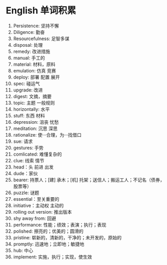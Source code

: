 # English 单词积累

1. Persistence: 坚持不懈
2. Diligence: 勤奋
3. Resourcefulness: 足智多谋
4. disposal: 处理
5. remedy: 改进措施
6. manual: 手工的
7. material: 材料，原料
8. emulation: 仿真 竞赛
9. deploy: 部署 配置 展开
10. spec: 碰运气
11. upgrade: 改进
12. digest: 文摘，摘要
13. topic: 主题 一般规则
14. horizontally: 水平
15. stuff: 东西 材料
16. depression: 沮丧 忧愁
17. meditation: 沉思 深思
18. rationalize: 使···合理，为···找借口
19. sue: 请求
20. gestures:  手势
21. comlicated: 难懂复杂的
22. clue: 线索 情节
23. head：头 前进 出发
24. dude：家伙
25. bearer: 持票人；[建] 承木；[机] 托架；送信人；搬运工人；不记名（债券，股票等）
26. puzzle: 谜题
27. essential：至关重要的
28. initiative：主动权 主动的
29. rolling out version: 推出版本
30. shy away from: 回避
31. performance: 性能；绩效；表演；执行；表现
32. polished: 擦亮的；优美的；圆滑的
33. pristine: 崭新的，清新的，干净的；未开发的，原始的
34. promptly: 迅速地；立即地；敏捷地
35. hub: 中心
36. implement:  实施，执行；实现，使生效
